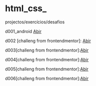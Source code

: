 # html_css_
 projectos/exercícios/desafios

d001_android
<a href="https://jeovani2002.github.io/html_css_/desafios_resolvidos/d001_android/index.html" target="_blank">Abir</a>

d002 [challeng from frontendmentor]:
<a href="https://jeovani2002.github.io/html_css_/desafios_resolvidos/d002/index.html" target="_blank">Abir</a>

d003[challeng from frontendmentor]:<a href="https://jeovani2002.github.io/html_css_/desafios_resolvidos/d003/index.html" target="_blank">Abir</a>

d004[challeng from frontendmentor]:<a href="https://jeovani2002.github.io/html_css_/desafios_resolvidos/d004/social-links-profile-mainindex.html">Abir</a>

d005[challeng from frontendmentor]:<a href="https://jeovani2002.github.io/html_css_/desafios_resolvidos/d005/nft-preview-card-component-main/index.html">Abir</a>

d006[challeng from frontendmentor]:<a href="https://jeovani2002.github.io/html_css_/desafios_resolvidos/d006/stats-preview-card-component-main">Abir</a>

